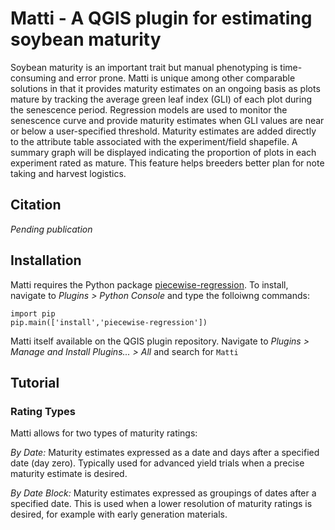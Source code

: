 # Matti - A QGIS plugin for estimating soybean maturity
Soybean maturity is an important trait but manual phenotyping is time-consuming and error prone. Matti is unique among other comparable solutions in that it provides maturity estimates on an ongoing basis as plots mature by tracking the average green leaf index (GLI) of each plot during the senescence period. Regression models are used to monitor the senescence curve and provide maturity estimates when GLI values are near or below a user-specified threshold. Maturity estimates are added directly to the attribute table associated with the experiment/field shapefile. A summary graph will be displayed indicating the proportion of plots in each experiment rated as mature. This feature helps breeders better plan for note taking and harvest logistics.

## Citation
*Pending publication*

## Installation
Matti requires the Python package [piecewise-regression](https://github.com/chasmani/piecewise-regression). To install, navigate to *Plugins > Python Console* and type the folloiwng commands:
```
import pip
pip.main(['install','piecewise-regression'])
```
Matti itself available on the QGIS plugin repository. Navigate to *Plugins > Manage and Install Plugins... > All* and search for ```Matti``` 

## Tutorial
### Rating Types
Matti allows for two types of maturity ratings:

*By Date:* Maturity estimates expressed as a date and days after a specified date (day zero). Typically used for advanced yield trials when a precise maturity estimate is desired.

*By Date Block:* Maturity estimates expressed as groupings of dates after a specified date. This is used when a lower resolution of maturity ratings is desired, for example with early generation materials.


